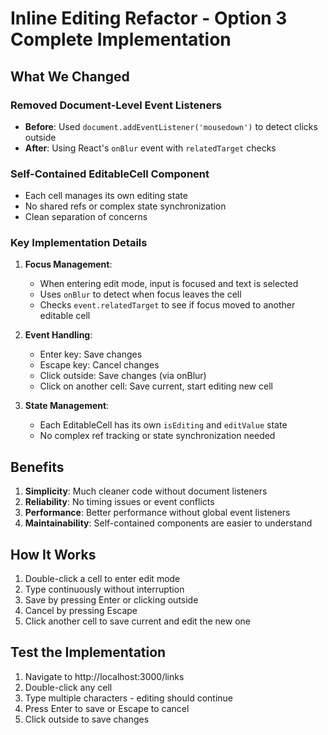 # Inline Editing Refactor - Option 3 Complete Implementation

## What We Changed

### Removed Document-Level Event Listeners
- **Before**: Used `document.addEventListener('mousedown')` to detect clicks outside
- **After**: Using React's `onBlur` event with `relatedTarget` checks

### Self-Contained EditableCell Component
- Each cell manages its own editing state
- No shared refs or complex state synchronization
- Clean separation of concerns

### Key Implementation Details

1. **Focus Management**:
   - When entering edit mode, input is focused and text is selected
   - Uses `onBlur` to detect when focus leaves the cell
   - Checks `event.relatedTarget` to see if focus moved to another editable cell

2. **Event Handling**:
   - Enter key: Save changes
   - Escape key: Cancel changes
   - Click outside: Save changes (via onBlur)
   - Click on another cell: Save current, start editing new cell

3. **State Management**:
   - Each EditableCell has its own `isEditing` and `editValue` state
   - No complex ref tracking or state synchronization needed

## Benefits

1. **Simplicity**: Much cleaner code without document listeners
2. **Reliability**: No timing issues or event conflicts
3. **Performance**: Better performance without global event listeners
4. **Maintainability**: Self-contained components are easier to understand

## How It Works

1. Double-click a cell to enter edit mode
2. Type continuously without interruption
3. Save by pressing Enter or clicking outside
4. Cancel by pressing Escape
5. Click another cell to save current and edit the new one

## Test the Implementation

1. Navigate to http://localhost:3000/links
2. Double-click any cell
3. Type multiple characters - editing should continue
4. Press Enter to save or Escape to cancel
5. Click outside to save changes